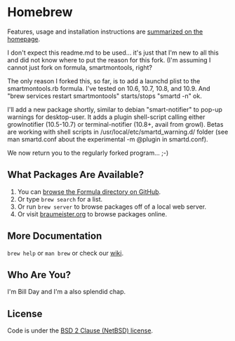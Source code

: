 Homebrew
========
Features, usage and installation instructions are [summarized on the homepage][home].

I don't expect this readme.md to be used... it's just that I'm new to all this and did not know where 
to put the reason for this fork. (I'm assuming I cannot just fork on formula, smartmontools, right?

The only reason I forked this, so far, is to add a launchd plist to the smartmontools.rb formula.
I've tested on 10.6, 10.7, 10.8, and 10.9. And "brew services restart smartmontools" starts/stops "smartd -n" ok.

I'll add a new package shortly, similar to debian "smart-notifier" to pop-up warnings for desktop-user.
It adds a plugin shell-script calling either growlnotifier (10.5-10.7)
or terminal-notifier (10.8+, avail from growl). Betas are working with shell scripts in 
/usr/local/etc/smartd_warning.d/ folder (see man smartd.conf about the experimental -m @plugin in smartd.conf).

We now return you to the regularly forked program... ;-)

What Packages Are Available?
----------------------------
1. You can [browse the Formula directory on GitHub][formula].
2. Or type `brew search` for a list.
3. Or run `brew server` to browse packages off of a local web server.
4. Or visit [braumeister.org][braumeister] to browse packages online.

More Documentation
------------------
`brew help` or `man brew` or check our [wiki][].

Who Are You?
------------
I'm Bill Day and I'm a also splendid chap.

License
-------
Code is under the [BSD 2 Clause (NetBSD) license][license].

[home]:http://brew.sh
[wiki]:http://wiki.github.com/mxcl/homebrew
[mxcl]:http://twitter.com/mxcl
[formula]:http://github.com/mxcl/homebrew/tree/master/Library/Formula/
[braumeister]:http://braumeister.org
[license]:https://github.com/mxcl/homebrew/tree/master/Library/Homebrew/LICENSE

